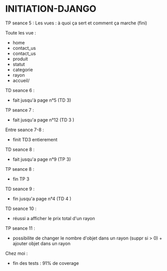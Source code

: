 # INITIATION-DJANGO
TP seance 5 :
Les vues : à quoi ça sert et comment ça marche (fini)  

Toute les vue : 
- home
- contact_us
- contact_us
- produit
- statut
- categorie
- rayon
- accueil/<param>

TD seance 6 : 
 - fait jusqu'à page n°5 (TD 3)

TP seance 7 :
 - fait jusqu'a page n°12 (TD 3 )

Entre seance 7-8 : 
 - finit TD3 entierement 

TD seance 8 : 
 - fait jusqu'a page n°9 (TP 3)

TP seance 8 : 
 - fin TP 3

TD seance 9 : 
 - fin jusqu'a page n°4 (TD 4 )

TD seance 10 :
 - réussi a afficher le prix total d'un rayon 

TP seance 11 : 
 - possibilite de changer le nombre d'objet dans un rayon (suppr si > 0) + ajouter objet dans un rayon 

Chez moi :
 - fin des tests : 91% de coverage 
 